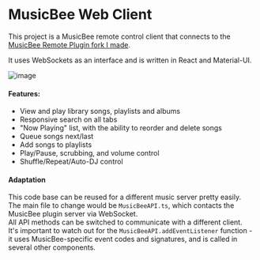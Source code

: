 # MusicBee Web Client

This project is a MusicBee remote control client that connects to the [MusicBee Remote Plugin fork I made](https://github.com/nitzanbueno/plugin/tree/websockets).

It uses WebSockets as an interface and is written in React and Material-UI.

![image](https://github.com/nitzanbueno/musicbee-web-client/assets/1792977/bd8c8fea-1a0d-4153-95e8-598f6a406ef3)

#### Features:
- View and play library songs, playlists and albums
- Responsive search on all tabs
- "Now Playing" list, with the ability to reorder and delete songs
- Queue songs next/last
- Add songs to playlists
- Play/Pause, scrubbing, and volume control
- Shuffle/Repeat/Auto-DJ control

#### Adaptation
This code base can be reused for a different music server pretty easily.  
The main file to change would be `MusicBeeAPI.ts`, which contacts the MusicBee plugin server via WebSocket.  
All API methods can be switched to communicate with a different client.  
It's important to watch out for the `MusicBeeAPI.addEventListener` function - it uses MusicBee-specific event codes and signatures, and is called in several other components.
